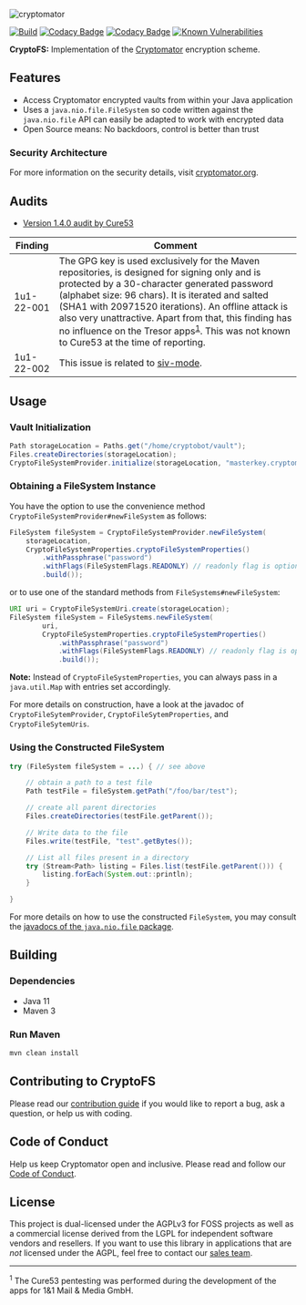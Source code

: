 ![cryptomator](cryptomator.png)

[![Build](https://github.com/cryptomator/cryptofs/workflows/Build/badge.svg)](https://github.com/cryptomator/cryptofs/actions?query=workflow%3ABuild)
[![Codacy Badge](https://api.codacy.com/project/badge/Grade/7248ca7d466843f785f79f33374302c2)](https://www.codacy.com/app/cryptomator/cryptofs)
[![Codacy Badge](https://api.codacy.com/project/badge/Coverage/7248ca7d466843f785f79f33374302c2)](https://www.codacy.com/app/cryptomator/cryptofs?utm_source=github.com&utm_medium=referral&utm_content=cryptomator/cryptofs&utm_campaign=Badge_Coverage)
[![Known Vulnerabilities](https://snyk.io/test/github/cryptomator/cryptofs/badge.svg)](https://snyk.io/test/github/cryptomator/cryptofs)

**CryptoFS:** Implementation of the [Cryptomator](https://github.com/cryptomator/cryptomator) encryption scheme.

## Features

- Access Cryptomator encrypted vaults from within your Java application
- Uses a `java.nio.file.FileSystem` so code written against the `java.nio.file` API can easily be adapted to work with encrypted data
- Open Source means: No backdoors, control is better than trust

### Security Architecture

For more information on the security details, visit [cryptomator.org](https://cryptomator.org/architecture/).

## Audits

- [Version 1.4.0 audit by Cure53](https://cryptomator.org/audits/2017-11-27%20crypto%20cure53.pdf)

| Finding | Comment |
|---|---|
| 1u1-22-001 | The GPG key is used exclusively for the Maven repositories, is designed for signing only and is protected by a 30-character generated password (alphabet size: 96 chars). It is iterated and salted (SHA1 with 20971520 iterations). An offline attack is also very unattractive. Apart from that, this finding has no influence on the Tresor apps<sup>[1](#footnote-tresor-apps)</sup>. This was not known to Cure53 at the time of reporting. |
| 1u1-22-002 | This issue is related to [siv-mode](https://github.com/cryptomator/siv-mode/). |

## Usage

### Vault Initialization

```java
Path storageLocation = Paths.get("/home/cryptobot/vault");
Files.createDirectories(storageLocation);
CryptoFileSystemProvider.initialize(storageLocation, "masterkey.cryptomator", "password");
```

### Obtaining a FileSystem Instance

You have the option to use the convenience method `CryptoFileSystemProvider#newFileSystem` as follows:  

```java
FileSystem fileSystem = CryptoFileSystemProvider.newFileSystem(
	storageLocation,
	CryptoFileSystemProperties.cryptoFileSystemProperties()
		.withPassphrase("password")
		.withFlags(FileSystemFlags.READONLY) // readonly flag is optional of course
		.build());
```

or to use one of the standard methods from `FileSystems#newFileSystem`:

```java
URI uri = CryptoFileSystemUri.create(storageLocation);
FileSystem fileSystem = FileSystems.newFileSystem(
		uri,
		CryptoFileSystemProperties.cryptoFileSystemProperties()
			.withPassphrase("password")
			.withFlags(FileSystemFlags.READONLY) // readonly flag is optional of course
			.build());
```

**Note:** Instead of `CryptoFileSystemProperties`, you can always pass in a `java.util.Map` with entries set accordingly.

For more details on construction, have a look at the javadoc of `CryptoFileSytemProvider`, `CryptoFileSytemProperties`, and `CryptoFileSytemUris`.

### Using the Constructed FileSystem

```java
try (FileSystem fileSystem = ...) { // see above

	// obtain a path to a test file
	Path testFile = fileSystem.getPath("/foo/bar/test");

	// create all parent directories
	Files.createDirectories(testFile.getParent());

	// Write data to the file
	Files.write(testFile, "test".getBytes());

	// List all files present in a directory
	try (Stream<Path> listing = Files.list(testFile.getParent())) {
		listing.forEach(System.out::println);
	}

}
```

For more details on how to use the constructed `FileSystem`, you may consult the [javadocs of the `java.nio.file` package](https://docs.oracle.com/en/java/javase/11/docs/api/java.base/java/nio/file/package-summary.html).

## Building

### Dependencies

* Java 11
* Maven 3

### Run Maven

```bash
mvn clean install
```

## Contributing to CryptoFS

Please read our [contribution guide](https://github.com/cryptomator/cryptomator/blob/master/CONTRIBUTING.md) if you would like to report a bug, ask a question, or help us with coding.

## Code of Conduct

Help us keep Cryptomator open and inclusive. Please read and follow our [Code of Conduct](https://github.com/cryptomator/cryptomator/blob/master/CODE_OF_CONDUCT.md).

## License

This project is dual-licensed under the AGPLv3 for FOSS projects as well as a commercial license derived from the LGPL for independent software vendors and resellers. If you want to use this library in applications that are *not* licensed under the AGPL, feel free to contact our [sales team](https://cryptomator.org/enterprise/).

---

<sup><a name="footnote-tresor-apps">1</a></sup> The Cure53 pentesting was performed during the development of the apps for 1&1 Mail & Media GmbH.
